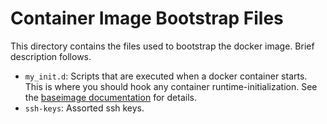 # Container Image Bootstrap Files

This directory contains the files used to bootstrap the docker image.
Brief description follows.

* `my_init.d`: Scripts that are executed when a docker container starts.
  This is where you should hook any container runtime-initialization.
  See the [baseimage documentation][baseimage-init] for details.
* `ssh-keys`: Assorted ssh keys.

[baseimage-init]: https://github.com/phusion/baseimage-docker#running-scripts-during-container-startup
